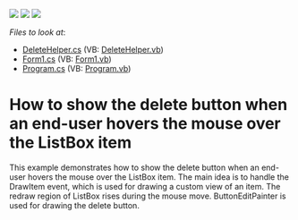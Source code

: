 <!-- default badges list -->
![](https://img.shields.io/endpoint?url=https://codecentral.devexpress.com/api/v1/VersionRange/128622531/11.1.4%2B)
[![](https://img.shields.io/badge/Open_in_DevExpress_Support_Center-FF7200?style=flat-square&logo=DevExpress&logoColor=white)](https://supportcenter.devexpress.com/ticket/details/E3397)
[![](https://img.shields.io/badge/📖_How_to_use_DevExpress_Examples-e9f6fc?style=flat-square)](https://docs.devexpress.com/GeneralInformation/403183)
<!-- default badges end -->
<!-- default file list -->
*Files to look at*:

* [DeleteHelper.cs](./CS/DeleteItemFromListBox/DeleteHelper.cs) (VB: [DeleteHelper.vb](./VB/DeleteItemFromListBox/DeleteHelper.vb))
* [Form1.cs](./CS/DeleteItemFromListBox/Form1.cs) (VB: [Form1.vb](./VB/DeleteItemFromListBox/Form1.vb))
* [Program.cs](./CS/DeleteItemFromListBox/Program.cs) (VB: [Program.vb](./VB/DeleteItemFromListBox/Program.vb))
<!-- default file list end -->
# How to show the delete button when an end-user hovers the mouse over the ListBox item


<p>This example demonstrates how to show the delete button when an end-user hovers the mouse over the ListBox item. The main idea is to handle the DrawItem event, which is used for drawing a custom view of an item. The redraw region of ListBox rises during the mouse move. ButtonEditPainter is used for drawing the delete button.</p>

<br/>


